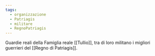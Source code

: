 ```yaml
---
tags:
  - organizzazione
  - Patriagis
  - militare
  - RegnoPatriagis
---
```

Guardie reali della Famiglia reale [[Tullio]], tra di loro militano i migliori guerrieri del [[Regno di Patriagis]].
